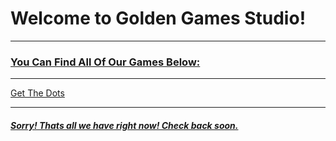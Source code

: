 <!DOCTYPE html
<html>
<body>
<title>Home - Golden Games</title>
<h1>Welcome to Golden Games Studio!</h1>
<hr>
<a href="about us" About Us
<hr>
<h3>You Can Find All Of Our Games Below:</h3>
<hr>
<p>Get The Dots <a href="getthedots.neocities.org"</p>
<hr>
<h5>Sorry! Thats all we have right now! Check back soon.</h5>
</body>
</html>